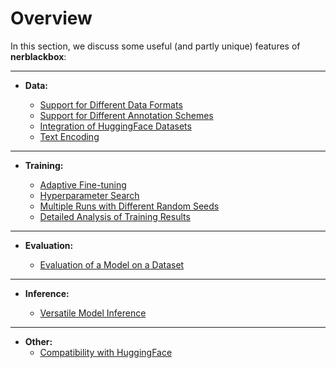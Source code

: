 # Overview

In this section, we discuss some useful (and partly unique) features of **nerblackbox**:

----------
- **Data:**

    * [Support for Different Data Formats](../data/support_pretokenized)
    * [Support for Different Annotation Schemes](../data/support_annotation_schemes)
    * [Integration of HuggingFace Datasets](../data/support_huggingface_datasets)
    * [Text Encoding](../data/text_encoding)

----------
- **Training:**

    * [Adaptive Fine-tuning](../training/adaptive_finetuning)
    * [Hyperparameter Search](../training/hyperparameter_search)
    * [Multiple Runs with Different Random Seeds](../training/multiple_runs)
    * [Detailed Analysis of Training Results](../training/detailed_results)

----------
- **Evaluation:**

    * [Evaluation of a Model on a Dataset](../evaluation/support_evaluation)

----------
- **Inference:**

    * [Versatile Model Inference](../inference/versatile_model_inference)

----------
- **Other:**
    * [Compatibility with HuggingFace](../other/compatibility_with_huggingface)
